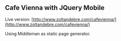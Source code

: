 Cafe Vienna with JQuery Mobile
------------------------------

Live version: [http://www.zoltandebre.com/cafevienna/](http://www.zoltandebre.com/cafevienna/)

Using Middleman as static page generator.
